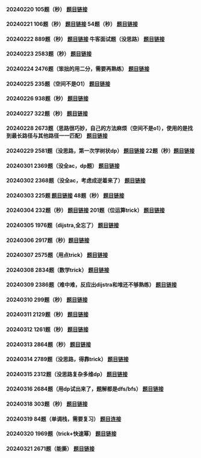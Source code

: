 #### 20240220 105题（秒） [题目链接](https://leetcode.cn/problems/construct-binary-tree-from-preorder-and-inorder-traversal/)
#### 20240221 106题（秒） [题目链接](https://leetcode.cn/problems/construct-binary-tree-from-inorder-and-postorder-traversal/description/) 54题（秒） [题目链接](https://leetcode.cn/problems/spiral-matrix/description/?envType=study-plan-v2&envId=top-100-liked)
#### 20240222 889题（秒） [题目链接](https://leetcode.cn/problems/construct-binary-tree-from-preorder-and-postorder-traversal/description/)  牛客面试题（没思路） [题目链接](https://blog.csdn.net/qq_41398418/article/details/121326229?app_version=6.2.8&code=app_1562916241&csdn_share_tail=%7B%22type%22%3A%22blog%22%2C%22rType%22%3A%22article%22%2C%22rId%22%3A%22121326229%22%2C%22source%22%3A%22Chooper1%22%7D&uLinkId=usr1mkqgl919blen&utm_source=app)
#### 20240223 2583题（秒） [题目链接](https://leetcode.cn/problems/kth-largest-sum-in-a-binary-tree/description/)
#### 20240224 2476题（笨拙的用二分，需要再熟练） [题目链接](https://leetcode.cn/problems/closest-nodes-queries-in-a-binary-search-tree/description/)
#### 20240225 235题（空间不是O1） [题目链接](https://leetcode.cn/problems/lowest-common-ancestor-of-a-binary-search-tree/description/)
#### 20240226 938题（秒） [题目链接](https://leetcode.cn/problems/range-sum-of-bst/description/)
#### 20240227 322题（秒） [题目链接](https://leetcode.cn/problems/coin-change/description/?envType=study-plan-v2&envId=top-100-liked)
#### 20240228 2673题（思路很巧妙，自己的方法麻烦（空间不是o1），使用的是找到最长路径与其他路径一一匹配） [题目链接](https://leetcode.cn/problems/make-costs-of-paths-equal-in-a-binary-tree/)
#### 20240229 2581题（没思路，第一次学树状dp） [题目链接](https://leetcode.cn/problems/count-number-of-possible-root-nodes/description/) 22题（秒）[题目链接](https://leetcode.cn/problems/generate-parentheses/description/?envType=study-plan-v2&envId=top-100-liked)
#### 20240301 2369题（没全ac，dp题） [题目链接](https://leetcode.cn/problems/check-if-there-is-a-valid-partition-for-the-array/description/)
#### 20240302 2368题（没全ac，考虑成逆着来了） [题目链接](https://leetcode.cn/problems/reachable-nodes-with-restrictions/description/)
#### 20240303 225题  [题目链接](https://leetcode.cn/problems/implement-stack-using-queues/description/) 48题（秒） [题目链接](https://leetcode.cn/problems/rotate-image/description/?envType=study-plan-v2&envId=top-100-liked)
#### 20240304 232题（秒）  [题目链接](https://leetcode.cn/problems/implement-queue-using-stacks/description/)  201题（位运算trick） [题目链接](https://leetcode.cn/problems/bitwise-and-of-numbers-range/description/?envType=study-plan-v2&envId=top-interview-150)
#### 20240305 1976题（dijstra,全忘了）  [题目链接](https://leetcode.cn/problems/number-of-ways-to-arrive-at-destination/description/)
#### 20240306 2917题（秒）[题目链接](https://leetcode.cn/problems/find-the-k-or-of-an-array/description/)
#### 20240307 2575题（用点trick） [题目链接](https://leetcode.cn/problems/find-the-divisibility-array-of-a-string/description/)
#### 20240308 2834题（数学trick） [题目链接](https://leetcode.cn/problems/find-the-minimum-possible-sum-of-a-beautiful-array/description/)
#### 20240309 2386题（难中难，反应出dijstra和堆还不够熟练） [题目链接](https://leetcode.cn/problems/find-the-k-sum-of-an-array/description/)
#### 20240310 299题（秒） [题目链接](https://leetcode.cn/problems/bulls-and-cows/description/)
#### 20240311 2129题（秒） [题目链接](https://leetcode.cn/problems/capitalize-the-title/description/)
#### 20240312 1261题（秒） [题目链接](https://leetcode.cn/problems/find-elements-in-a-contaminated-binary-tree/description/)
#### 20240313 2864题（秒） [题目链接](https://leetcode.cn/problems/maximum-odd-binary-number/description/)
#### 20240314 2789题（没思路，得靠trick） [题目链接](https://leetcode.cn/problems/largest-element-in-an-array-after-merge-operations/description/)
#### 20240315 2312题（没思路复杂多维dp） [题目链接](https://leetcode.cn/problems/selling-pieces-of-wood/description/)
#### 20240316 2684题（用dp试出来了，题解都是dfs/bfs） [题目链接](https://leetcode.cn/problems/maximum-number-of-moves-in-a-grid/description/)
#### 20240318 303题（秒） [题目链接](https://leetcode.cn/problems/range-sum-query-immutable/description/)
#### 20240319 84题（单调栈，需要复习） [题目连接](https://leetcode.cn/problems/largest-rectangle-in-histogram/description/)
#### 20240320 1969题（trick+快速幂） [题目链接](https://leetcode.cn/problems/minimum-non-zero-product-of-the-array-elements/)
#### 20240321 2671题（能撕） [题目链接](https://leetcode.cn/problems/frequency-tracker/description/)









